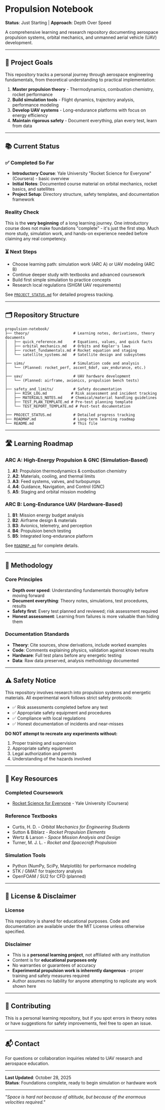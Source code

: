 # Propulsion Notebook

**Status**: Just Starting | **Approach**: Depth Over Speed

A comprehensive learning and research repository documenting aerospace propulsion systems, orbital mechanics, and unmanned aerial vehicle (UAV) development.

---

## 🎯 Project Goals

This repository tracks a personal journey through aerospace engineering fundamentals, from theoretical understanding to practical implementation:

1. **Master propulsion theory** - Thermodynamics, combustion chemistry, rocket performance
2. **Build simulation tools** - Flight dynamics, trajectory analysis, performance modeling  
3. **Develop UAV systems** - Long-endurance platforms with focus on energy efficiency
4. **Maintain rigorous safety** - Document everything, plan every test, learn from data

---

## 📚 Current Status

### ✅ Completed So Far
- **Introductory Course**: Yale University "Rocket Science for Everyone" (Coursera) - basic overview
- **Initial Notes**: Documented course material on orbital mechanics, rocket basics, and satellites
- **Project Setup**: Directory structure, safety templates, and documentation framework

### Reality Check
This is the **very beginning** of a long learning journey. One introductory course does not make foundations "complete" - it's just the first step. Much more study, simulation work, and hands-on experience needed before claiming any real competency.

### ⏳ Next Steps
- Choose learning path: simulation work (ARC A) or UAV modeling (ARC B)
- Continue deeper study with textbooks and advanced coursework
- Build first simple simulation to practice concepts
- Research local regulations (SHGM UAV requirements)

See [`PROJECT_STATUS.md`](PROJECT_STATUS.md) for detailed progress tracking.

---

## 🗂️ Repository Structure

```
propulsion-notebook/
├── theory/                    # Learning notes, derivations, theory documents
│   ├── quick_reference.md     # Equations, values, and quick facts
│   ├── orbital_mechanics.md   # Orbits and Kepler's laws
│   ├── rocket_fundamentals.md # Rocket equation and staging
│   └── satellite_systems.md   # Satellite design and subsystems
│
├── sims/                      # Simulation code and analysis
│   └── (Planned: rocket_perf, ascent_6dof, uav_endurance, etc.)
│
├── uav/                       # UAV hardware development
│   └── (Planned: airframe, avionics, propulsion bench tests)
│
├── safety_and_limits/         # Safety documentation
│   ├── RISK_LOG.md           # Risk assessment and incident tracking
│   ├── MATERIALS_NOTES.md    # Chemical/material handling guidelines
│   ├── TEST_PLAN_TEMPLATE.md # Pre-test planning template
│   └── TEST_REPORT_TEMPLATE.md # Post-test documentation
│
├── PROJECT_STATUS.md          # Detailed progress tracking
├── ROADMAP.md                 # Long-term learning roadmap
└── README.md                  # This file
```

---

## 🛣️ Learning Roadmap

### ARC A: High-Energy Propulsion & GNC (Simulation-Based)
1. **A1**: Propulsion thermodynamics & combustion chemistry
2. **A2**: Materials, cooling, and thermal limits  
3. **A3**: Feed systems, valves, and turbopumps
4. **A4**: Guidance, Navigation, and Control (GNC)
5. **A5**: Staging and orbital mission modeling

### ARC B: Long-Endurance UAV (Hardware-Based)
1. **B1**: Mission energy budget analysis
2. **B2**: Airframe design & materials
3. **B3**: Avionics, telemetry, and perception
4. **B4**: Propulsion bench testing
5. **B5**: Integrated long-endurance platform

See [`ROADMAP.md`](ROADMAP.md) for complete details.

---

## 🔬 Methodology

### Core Principles
- **Depth over speed**: Understanding fundamentals thoroughly before moving forward
- **Document everything**: Theory notes, simulations, test procedures, results
- **Safety first**: Every test planned and reviewed; risk assessment required
- **Honest assessment**: Learning from failures is more valuable than hiding them

### Documentation Standards
- **Theory**: Cite sources, show derivations, include worked examples
- **Code**: Comments explaining physics, validation against known results
- **Hardware**: Full test plans before any energetic testing
- **Data**: Raw data preserved, analysis methodology documented

---

## ⚠️ Safety Notice

This repository involves research into propulsion systems and energetic materials. All experimental work follows strict safety protocols:

- ✅ Risk assessments completed before any test
- ✅ Appropriate safety equipment and procedures
- ✅ Compliance with local regulations
- ✅ Honest documentation of incidents and near-misses

**DO NOT attempt to recreate any experiments without:**
1. Proper training and supervision
2. Appropriate safety equipment
3. Legal authorization and permits
4. Understanding of the hazards involved

---

## 📖 Key Resources

### Completed Coursework
- [Rocket Science for Everyone](https://www.coursera.org/learn/rocket-science-for-everyone/) - Yale University (Coursera)

### Reference Textbooks
- Curtis, H. D. - *Orbital Mechanics for Engineering Students*
- Sutton & Biblarz - *Rocket Propulsion Elements*
- Wertz & Larson - *Space Mission Analysis and Design*
- Turner, M. J. L. - *Rocket and Spacecraft Propulsion*

### Simulation Tools
- Python (NumPy, SciPy, Matplotlib) for performance modeling
- STK / GMAT for trajectory analysis
- OpenFOAM / SU2 for CFD (planned)

---

## 📝 License & Disclaimer

### License
This repository is shared for educational purposes. Code and documentation are available under the MIT License unless otherwise specified.

### Disclaimer
- This is a **personal learning project**, not affiliated with any institution
- Content is for **educational purposes only**
- No warranties or guarantees of accuracy
- **Experimental propulsion work is inherently dangerous** - proper training and safety measures required
- Author assumes no liability for anyone attempting to replicate any work shown here

---

## 🤝 Contributing

This is a personal learning repository, but if you spot errors in theory notes or have suggestions for safety improvements, feel free to open an issue.

---

## 📬 Contact

For questions or collaboration inquiries related to UAV research and aerospace education.

---

**Last Updated**: October 28, 2025  
**Status**: Foundations complete, ready to begin simulation or hardware work

---

_"Space is hard not because of altitude, but because of the enormous velocities required."_


